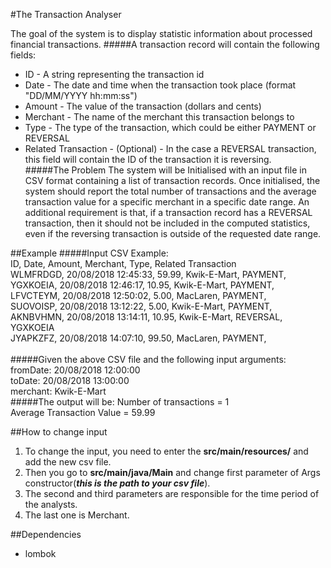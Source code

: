 #The Transaction Analyser
 
The goal of the system is to display statistic information about processed financial transactions.
#####A transaction record will contain the following fields:
- ID - A string representing the transaction id<br>
- Date - The date and time when the transaction took place (format "DD/MM/YYYY hh:mm:ss")<br>
- Amount - The value of the transaction (dollars and cents)<br>
- Merchant - The name of the merchant this transaction belongs to<br>
- Type - The type of the transaction, which could be either PAYMENT or REVERSAL<br>
- Related Transaction - (Optional) - In the case a REVERSAL transaction, this field will contain the ID of the transaction it is reversing.<br>
#####The Problem
The system will be Initialised with an input file in CSV format containing a list of transaction records.
Once initialised, the system should report the total number of transactions and the average transaction value for a specific merchant in a specific date range.
An additional requirement is that, if a transaction record has a REVERSAL transaction, then it should not be included in the computed statistics, even if the reversing transaction is outside of the requested date range.

##Example
#####Input CSV Example:<br>
ID, Date, Amount, Merchant, Type, Related Transaction<br>
WLMFRDGD, 20/08/2018 12:45:33, 59.99, Kwik-E-Mart, PAYMENT,<br>
YGXKOEIA, 20/08/2018 12:46:17, 10.95, Kwik-E-Mart, PAYMENT,<br>
LFVCTEYM, 20/08/2018 12:50:02, 5.00, MacLaren, PAYMENT,<br>
SUOVOISP, 20/08/2018 13:12:22, 5.00, Kwik-E-Mart, PAYMENT,<br>
AKNBVHMN, 20/08/2018 13:14:11, 10.95, Kwik-E-Mart, REVERSAL, YGXKOEIA<br>
JYAPKZFZ, 20/08/2018 14:07:10, 99.50, MacLaren, PAYMENT,<br><br>
#####Given the above CSV file and the following input arguments:
fromDate: 20/08/2018 12:00:00<br>
toDate: 20/08/2018 13:00:00<br>
merchant: Kwik-E-Mart<br>
#####The output will be:
Number of transactions = 1<br>
Average Transaction Value = 59.99

##How to change input
1. To change the input, you need to enter the **src/main/resources/** and add the new csv file.
2. Then you go to **src/main/java/Main** and change first parameter of Args constructor(***this is the path to your csv file***).
3. The second and third parameters are responsible for the time period of the analysts.
4. The last one is Merchant.

##Dependencies
- lombok


